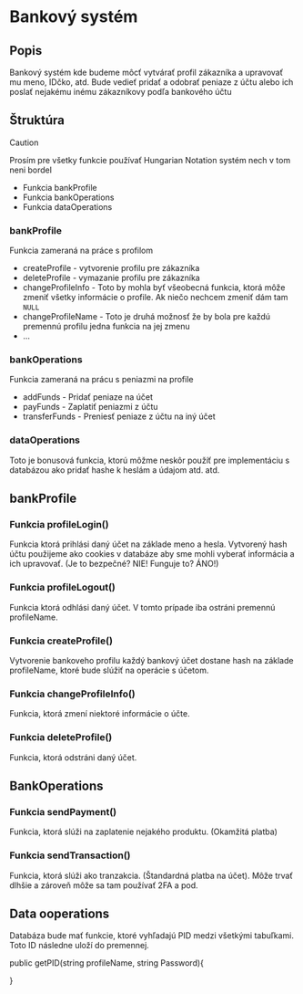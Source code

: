 # Bankový systém

## Popis
Bankový systém kde budeme môcť vytvárať profil zákazníka a upravovať mu meno, IDčko, atd. Bude vedieť pridať a odobrať peniaze z účtu alebo ich poslať nejakému inému zákazníkovy podľa bankového účtu

## Štruktúra

> [!CAUTION]
> Prosím pre všetky funkcie používať Hungarian Notation systém nech v tom neni bordel

- Funkcia bankProfile
- Funkcia bankOperations
- Funkcia dataOperations

### bankProfile
Funkcia zameraná na práce s profilom

- createProfile - vytvorenie profilu pre zákazníka
- deleteProfile - vymazanie profilu pre zákazníka
- changeProfileInfo - Toto by mohla byť všeobecná funkcia, ktorá môže zmeniť všetky informácie o profile. Ak niečo nechcem zmeniť dám tam `NULL`
- changeProfileName - Toto je druhá možnosť že by bola pre každú premennú profilu jedna funkcia na jej zmenu
- ...

### bankOperations
Funkcia zameraná na prácu s peniazmi na profile

- addFunds - Pridať peniaze na účet
- payFunds - Zaplatiť peniazmi z účtu
- transferFunds - Preniesť peniaze z účtu na iný účet


### dataOperations
Toto je bonusová funkcia, ktorú môžme neskôr použíť pre implementáciu s databázou ako pridať hashe k heslám a údajom atd. atd.

## bankProfile

### Funkcia profileLogin()

Funkcia ktorá prihlási daný účet na základe meno a hesla. Vytvorený hash účtu použijeme ako cookies v databáze aby sme mohli vyberať informácia a ich upravovať. (Je to bezpečné? NIE! Funguje to? ÁNO!) 

### Funkcia profileLogout()

Funkcia ktorá odhlási daný účet. V tomto prípade iba ostráni premennú profileName.

### Funkcia createProfile()

Vytvorenie bankoveho profilu
každý bankový účet dostane hash na základe profileName, ktoré bude slúžiť na operácie s účetom.

### Funkcia changeProfileInfo()

Funkcia, ktorá zmení niektoré informácie o účte.

### Funkcia deleteProfile()

Funkcia, ktorá odstráni daný účet.

## BankOperations

### Funkcia sendPayment()

Funkcia, ktorá slúži na zaplatenie nejakého produktu. (Okamžitá platba)

### Funkcia sendTransaction()

Funkcia, ktorá slúži ako tranzakcia. (Štandardná platba na účet). Môže trvať dlhšie a zároveň môže sa tam používať 2FA a pod.

## Data ooperations

Databáza bude mať funkcie, ktoré vyhľadajú PID medzi všetkými tabuľkami. Toto ID následne uloží do premennej.

public getPID(string profileName, string Password){
    
}